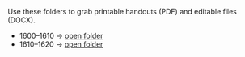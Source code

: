 Use these folders to grab printable handouts (PDF) and editable files (DOCX).

* 1600–1610 → [open folder](../downloads/decades/1600-1610/index.md)
* 1610–1620 → [open folder](../downloads/decades/1610-1620/index.md)

